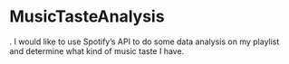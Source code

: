 # MusicTasteAnalysis
. I would like to use Spotify’s API to do some data analysis on my playlist and determine what kind of music taste I have. 
